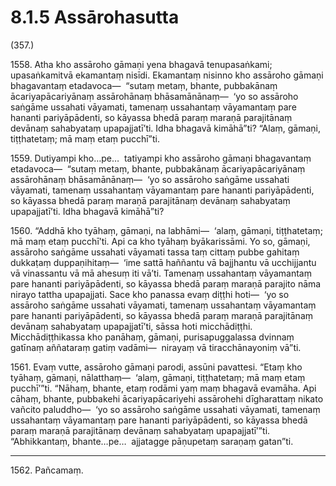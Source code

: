 

# 8.1.5 Assārohasutta




(357.)

1558\. Atha kho assāroho gāmaṇi yena bhagavā tenupasaṅkami; upasaṅkamitvā ekamantaṃ nisīdi. Ekamantaṃ nisinno kho assāroho gāmaṇi bhagavantaṃ etadavoca—  “sutaṃ metaṃ, bhante, pubbakānaṃ ācariyapācariyānaṃ assārohānaṃ bhāsamānānaṃ—  ‘yo so assāroho saṅgāme ussahati vāyamati, tamenaṃ ussahantaṃ vāyamantaṃ pare hananti pariyāpādenti, so kāyassa bhedā paraṃ maraṇā parajitānaṃ devānaṃ sahabyataṃ upapajjatī’ti. Idha bhagavā kimāhā”ti? “Alaṃ, gāmaṇi, tiṭṭhatetaṃ; mā maṃ etaṃ pucchī”ti.

1559\. Dutiyampi kho…pe…  tatiyampi kho assāroho gāmaṇi bhagavantaṃ etadavoca—  “sutaṃ metaṃ, bhante, pubbakānaṃ ācariyapācariyānaṃ assārohānaṃ bhāsamānānaṃ—  ‘yo so assāroho saṅgāme ussahati vāyamati, tamenaṃ ussahantaṃ vāyamantaṃ pare hananti pariyāpādenti, so kāyassa bhedā paraṃ maraṇā parajitānaṃ devānaṃ sahabyataṃ upapajjatī’ti. Idha bhagavā kimāhā”ti?

1560\. “Addhā kho tyāhaṃ, gāmaṇi, na labhāmi—  ‘alaṃ, gāmaṇi, tiṭṭhatetaṃ; mā maṃ etaṃ pucchī’ti. Api ca kho tyāhaṃ byākarissāmi. Yo so, gāmaṇi, assāroho saṅgāme ussahati vāyamati tassa taṃ cittaṃ pubbe gahitaṃ dukkaṭaṃ duppaṇihitaṃ—  ‘ime sattā haññantu vā bajjhantu vā ucchijjantu vā vinassantu vā mā ahesuṃ iti vā’ti. Tamenaṃ ussahantaṃ vāyamantaṃ pare hananti pariyāpādenti, so kāyassa bhedā paraṃ maraṇā parajito nāma nirayo tattha upapajjati. Sace kho panassa evaṃ diṭṭhi hoti—  ‘yo so assāroho saṅgāme ussahati vāyamati, tamenaṃ ussahantaṃ vāyamantaṃ pare hananti pariyāpādenti, so kāyassa bhedā paraṃ maraṇā parajitānaṃ devānaṃ sahabyataṃ upapajjatī’ti, sāssa hoti micchādiṭṭhi. Micchādiṭṭhikassa kho panāhaṃ, gāmaṇi, purisapuggalassa dvinnaṃ gatīnaṃ aññataraṃ gatiṃ vadāmi—  nirayaṃ vā tiracchānayoniṃ vā”ti.

1561\. Evaṃ vutte, assāroho gāmaṇi parodi, assūni pavattesi. “Etaṃ kho tyāhaṃ, gāmaṇi, nālatthaṃ—  ‘alaṃ, gāmaṇi, tiṭṭhatetaṃ; mā maṃ etaṃ pucchī’”ti. “Nāhaṃ, bhante, etaṃ rodāmi yaṃ maṃ bhagavā evamāha. Api cāhaṃ, bhante, pubbakehi ācariyapācariyehi assārohehi dīgharattaṃ nikato vañcito paluddho—  ‘yo so assāroho saṅgāme ussahati vāyamati, tamenaṃ ussahantaṃ vāyamantaṃ pare hananti pariyāpādenti, so kāyassa bhedā paraṃ maraṇā parajitānaṃ devānaṃ sahabyataṃ upapajjatī’”ti. “Abhikkantaṃ, bhante…pe…  ajjatagge pāṇupetaṃ saraṇaṃ gatan”ti.

---

1562\. Pañcamaṃ.






